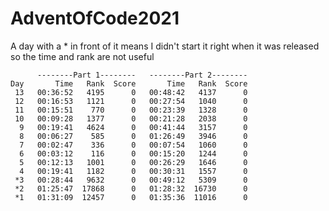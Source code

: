# AdventOfCode2021

A day with a * in front of it means I didn't start it right when it was released so the time and rank are not useful


```
      --------Part 1--------   --------Part 2--------
Day       Time   Rank  Score       Time   Rank  Score
 13   00:36:52   4195      0   00:48:42   4137      0
 12   00:16:53   1121      0   00:27:54   1040      0
 11   00:15:51    770      0   00:23:39   1328      0
 10   00:09:28   1377      0   00:21:28   2038      0
  9   00:19:41   4624      0   00:41:44   3157      0
  8   00:06:27    585      0   01:26:49   3946      0
  7   00:02:47    336      0   00:07:54   1060      0
  6   00:03:12    116      0   00:15:20   1244      0
  5   00:12:13   1001      0   00:26:29   1646      0
  4   00:19:41   1182      0   00:30:31   1557      0
 *3   00:28:44   9632      0   00:49:12   5309      0
 *2   01:25:47  17868      0   01:28:32  16730      0
 *1   01:31:09  12457      0   01:35:36  11016      0
```